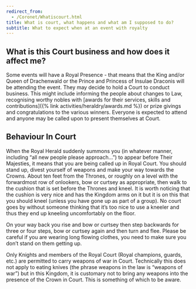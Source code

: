 ```yaml
---
redirect_from:
  - /Coronet/Whatiscourt.html
title: What is court, what happens and what am I supposed to do?
subtitle: What to expect when at an event with royalty
---
```


## What is this Court business and how does it affect me?
Some events will have a Royal Presence - that means that the King and/or Queen of Drachenwald or  the Prince and Princess of Insulae Draconis will be attending the event.  They may decide to hold a Court to conduct business.  This might include informing the people about changes to Law, recognising worthy nobles with [awards for their services, skills and contributions]({% link activities/heraldry/awards.md %}) or prize givings and congratulations to the various winners.  Everyone is expected to attend and anyone may be called upon to present themselves at Court. 

## Behaviour In Court

When the Royal Herald suddenly summons you (in whatever manner, including “all new people please approach…”) to appear before Their Majesties, it means that you are being called up in Royal Court. You should stand up, divest yourself of weapons and make your way towards the Crowns. About ten feet from the Thrones, or roughly on a level with the forwardmost row of onlookers, bow or curtsey as appropriate, then walk to the cushion that is set before the Thrones and kneel. It is worth noticing that the cushion is very nice and has the Kingdom arms on it but it is on this that you should kneel (unless you have gone up as part of a group). No court goes by without someone thinking that it’s too nice to use a kneeler and thus they end up kneeling uncomfortably on the floor.

On your way back you rise and bow or curtsey then step backwards for three or four steps, bow or curtsey again and then turn and flee. Please be careful if you are wearing long flowing clothes, you need to make sure you don’t stand on them getting up. 

Only Knights and members of the Royal Court (Royal champions, guards, etc.) are permitted to carry weapons of war in Court. Technically this does not apply to eating knives (the phrase weapons in the law is “weapons of war”) but in this Kingdom, it is customary not to bring any weapons into the presence of the Crown in Court. This is something of which to be aware.


